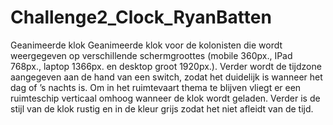 # Challenge2_Clock_RyanBatten
Geanimeerde klok
Geanimeerde klok voor de kolonisten die wordt weergegeven op verschillende schermgroottes (mobile 360px., IPad 768px., laptop 1366px. 
en desktop groot 1920px.). Verder wordt de tijdzone aangegeven aan de hand van een switch, zodat het duidelijk is wanneer het dag of 
’s nachts is. Om in het ruimtevaart thema te blijven vliegt er een ruimteschip verticaal omhoog wanneer de klok wordt geladen. 
Verder is de stijl van de klok rustig en in de kleur grijs zodat het niet afleidt van de tijd.  
